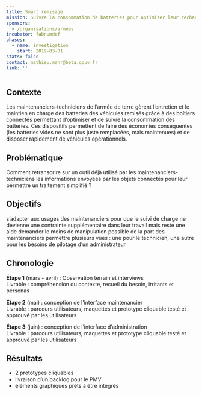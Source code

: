 ```yaml
---
title: Smart remisage
mission: Suivre la consommation de batteries pour optimiser leur recharge et maintenance
sponsors:
  - /organisations/armees
incubator: fabnumdef
phases:
  - name: investigation
    start: 2019-03-01
stats: false
contact: mathieu.mahr@beta.gouv.fr
link: ''
---
```

## Contexte
Les maintenanciers-techniciens de l’armée de terre gèrent l’entretien et le maintien en charge des batteries des véhicules remisés grâce à des boîtiers connectés permettant d’optimiser et de suivre la consommation des batteries. Ces dispositifs permettent de faire des économies conséquentes (les batteries vides ne sont plus juste remplacées, mais maintenues) et de disposer rapidement de véhicules opérationnels.

## Problématique
Comment retranscrire sur un outil déjà utilisé par les maintenanciers-techniciens les informations envoyées par les objets connectés pour leur permettre un traitement simplifié ?

## Objectifs
s’adapter aux usages des maintenanciers pour que le suivi de charge ne devienne une contrainte supplémentaire dans leur travail mais reste une aide
demander  le  moins de manipulation possible de la part des maintenanciers
permettre plusieurs vues : une pour le technicien, une autre pour les besoins de pilotage d’un administrateur

## Chronologie
__Étape 1__ (mars - avril) : Observation terrain et interviews   
Livrable : compréhension du contexte, recueil du besoin, irritants et personas
 
__Étape 2__ (mai) : conception de l’interface maintenancier   
Livrable : parcours utilisateurs, maquettes et prototype cliquable testé et approuvé par les utilisateurs   

__Étape 3__ (juin) : conception de l’interface d’administration    
Livrable : parcours utilisateurs, maquettes et prototype cliquable testé et approuvé par les utilisateurs 

## Résultats
* 2 prototypes cliquables  
* livraison d’un backlog pour le PMV    
* éléments graphiques prêts à être intégrés

